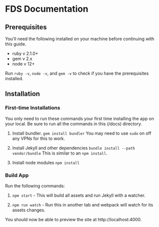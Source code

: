 # FDS Documentation


## Prerequisites

You'll need the following installed on your machine before continuing with this guide.

* ruby v 2.1.0+
* gem v 2.x
* node v 12+

Run `ruby -v`, `node -v`, and `gem -v` to check if you have the prerequisites installed.


## Installation

### First-time Installations

You only need to run these commands your first time installing the app on your local. Be sure to run all the commands in this (/docs) directory.

1. Install bundler. `gem install bundler`
You may need to use `sudo` on off any VPNs for this to work.

2. Install Jekyll and other dependencies `bundle install --path vendor/bundle` 
This is similar to an `npm install`.

3. Install node modules `npm install`

### Build App

Run the following commands:

1. `npm start` - This will build all assets and run Jekyll with a watcher.

2. `npm run watch` - Run this in another tab and webpack will watch for its assets changes.

You should now be able to preview the site at http://localhost:4000.

